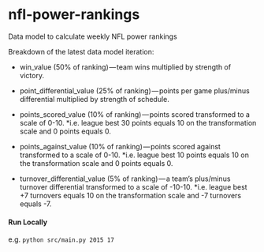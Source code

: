 # nfl-power-rankings

Data model to calculate weekly NFL power rankings

Breakdown of the latest data model iteration:

* win_value (50% of ranking) — team wins multiplied by strength of victory.

* point_differential_value (25% of ranking) — points per game plus/minus differential multiplied by strength of schedule.

* points_scored_value (10% of ranking) — points scored transformed to a scale of 0-10. *i.e. league best 30 points equals 10 on the transformation scale and 0 points equals 0.

* points_against_value (10% of ranking) — points scored against transformed to a scale of 0-10. *i.e. league best 10 points equals 10 on the transformation scale and 0 points equals 0.

* turnover_differential_value (5% of ranking) — a team’s plus/minus turnover differential transformed to a scale of -10-10. *i.e. league best +7 turnovers equals 10 on the transformation scale and -7 turnovers equals -7.

#### Run Locally

e.g. ```python src/main.py 2015 17```
